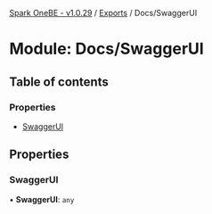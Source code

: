 [Spark OneBE - v1.0.29](../README.md) / [Exports](../modules.md) / Docs/SwaggerUI

# Module: Docs/SwaggerUI

## Table of contents

### Properties

- [SwaggerUI](Docs_SwaggerUI.md#swaggerui)

## Properties

### SwaggerUI

• **SwaggerUI**: `any`
